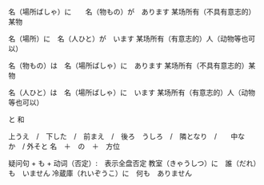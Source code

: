 名（場所ばしゃ）に　　名（物もの）が　あります
某场所有（不具有意志的）某物

名（場所）に　名（人ひと）が　います
某场所有（有意志的）人（动物等也可以）

名（物もの）は　名（場所ばしゃ）に　あります
某场所有（不具有意志的）某物

名（人ひと）は　名（場所ばしゃ）に　います
某场所有（有意志的）人（动物等也可以）

と
和

上うえ　/　下した　/　前まえ　/　後ろ　うしろ　/　隣となり　/　　中なか　/  外そと
名　＋　の　＋　方位

疑问句 + も + 动词（否定）:　表示全盘否定
教室（きゃうしつ）に　誰（だれ）も　いません
冷蔵庫（れいぞうこ）に　何も　ありません
